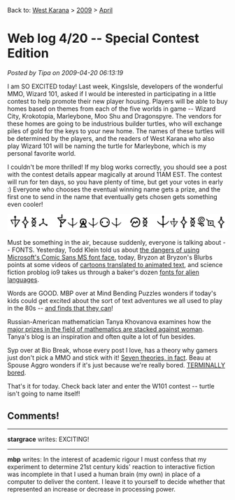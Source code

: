 Back to: [West Karana](/posts/westkarana.md) > [2009](/posts/2009/westkarana.md) > [April](./westkarana.md)
# Web log 4/20 -- Special Contest Edition

*Posted by Tipa on 2009-04-20 06:13:19*

I am SO EXCITED today! Last week, KingsIsle, developers of the wonderful MMO, Wizard 101, asked if I would be interested in participating in a little contest to help promote their new player housing. Players will be able to buy homes based on themes from each of the five worlds in game -- Wizard City, Krokotopia, Marleybone, Moo Shu and Dragonspyre. The vendors for these homes are going to be industrious builder turtles, who will exchange piles of gold for the keys to your new home. The names of these turtles will be determined by the players, and the readers of West Karana who also play Wizard 101 will be naming the turtle for Marleybone, which is my personal favorite world.

I couldn't be more thrilled! If my blog works correctly, you should see a post with the contest details appear magically at around 11AM EST. The contest will run for ten days, so you have plenty of time, but get your votes in early :) Everyone who chooses the eventual winning name gets a prize, and the first one to send in the name that eventually gets chosen gets something even cooler!

![whatisawesome](../../../uploads/2009/04/whatisawesome.jpg "whatisawesome")

Must be something in the air, because suddenly, everyone is talking about -- FONTS. Yesterday, Todd Klein told us about [the dangers of using Microsoft's Comic Sans MS font face](../../../index.php/2009/04/19/web-log-419/), today, Bryzon at Bryzon's Blurbs points at some videos of [cartoons translated to animated text](http://bryzon.blogspot.com/2009/04/typography-makes-everything-better.html), and science fiction problog io9 takes us through a baker's dozen [fonts for alien languages](http://io9.com/5218119/13-alien-languages-you-can-actually-read).

Words are GOOD. MBP over at Mind Bending Puzzles wonders if today's kids could get excited about the sort of text adventures we all used to play in the 80s -- [and finds that they can](http://mindbendingpuzzles.blogspot.com/2009/04/what-sort-of-text-adventure-could-you.html)!

Russian-American mathematician Tanya Khovanova examines how the [major prizes in the field of mathematics are stacked against woman](http://blog.tanyakhovanova.com/?p=125). Tanya's blog is an inspiration and often quite a lot of fun besides.

Syp over at Bio Break, whose every post I love, has a theory why gamers just don't pick a MMO and stick with it! [Seven theories, in fact](http://biobreak.wordpress.com/2009/04/19/the-mating-habits-of-bloggers/). Beau at Spouse Aggro wonders if it's just because we're really bored. [TERMINALLY bored](http://epicdolls.com/beauturkey/?p=1339).

That's it for today. Check back later and enter the W101 contest -- turtle isn't going to name itself!


## Comments!

---

**stargrace** writes: EXCITING!

---

**mbp** writes: In the interest of academic rigour I must confess that my experiment to determine 21st century kids' reaction to interactive fiction was incomplete in that I used a human brain (my own) in place of a computer to deliver the content. I leave it to yourself to decide whether that represented an increase or decrease in processing power.

